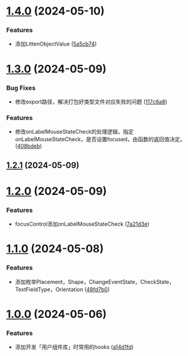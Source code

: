 # [1.4.0](https://github.com/liuxian496/litten-hooks/compare/v1.3.0...v1.4.0) (2024-05-10)


### Features

* 添加LittenObjectValue ([5a5cb74](https://github.com/liuxian496/litten-hooks/commit/5a5cb748541edcb1462ec1640db6f79a8528e2c1))



# [1.3.0](https://github.com/liuxian496/litten-hooks/compare/v1.2.1...v1.3.0) (2024-05-09)


### Bug Fixes

* 修改export路径，解决打包好类型文件对应失败的问题 ([117c6a8](https://github.com/liuxian496/litten-hooks/commit/117c6a82d291246a86e96d221054c7957d5ba359))


### Features

* 修改onLabelMouseStateCheck的处理逻辑，指定onLabelMouseStateCheck，是否设置focused，由函数的返回值决定。 ([408bdeb](https://github.com/liuxian496/litten-hooks/commit/408bdebd043d90eefaa2fb1034e9829033fe0a0c))



## [1.2.1](https://github.com/liuxian496/litten-hooks/compare/v1.2.0...v1.2.1) (2024-05-09)



# [1.2.0](https://github.com/liuxian496/litten-hooks/compare/v1.1.0...v1.2.0) (2024-05-09)


### Features

* focusControl添加onLabelMouseStateCheck ([7a21d3e](https://github.com/liuxian496/litten-hooks/commit/7a21d3eb125d2a95ef7973433298f1558bb74939))



# [1.1.0](https://github.com/liuxian496/litten-hooks/compare/v1.0.0...v1.1.0) (2024-05-08)


### Features

* 添加枚举Placement，Shape，ChangeEventState，CheckState，TextFieldType，Orientation ([48fd7b0](https://github.com/liuxian496/litten-hooks/commit/48fd7b0420bcbbdea5ce026d8be4f2319d2af147))



# [1.0.0](https://github.com/liuxian496/litten-hooks/compare/a14d1fd0e0ef3e4c0a90ee2f4989c06f4cdc69e6...v1.0.0) (2024-05-06)


### Features

* 添加开发「用户组件库」时常用的hooks ([a14d1fd](https://github.com/liuxian496/litten-hooks/commit/a14d1fd0e0ef3e4c0a90ee2f4989c06f4cdc69e6))



